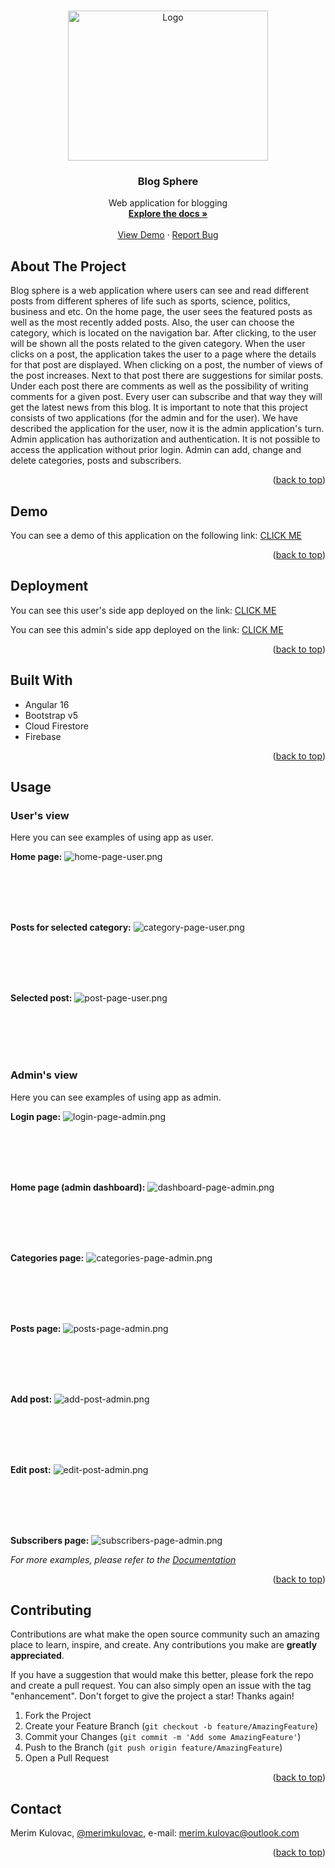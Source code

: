 <a name="readme-top"></a>

<!-- PROJECT LOGO -->
<br />
<div align="center">
  <a href="https://blog-sphere-f613f.web.app/">
    <img src="documentation/logo.png" alt="Logo" width="320" height="240">
  </a>

  <h3 align="center">Blog Sphere</h3>

  <p align="center">
    Web application for blogging
    <br />
    <a href="https://github.com/mkulovac1/blog-sphere"><strong>Explore the docs »</strong></a>
    <br />
    <br />
    <a href="">View Demo</a>
    ·
    <a href="https://github.com/mkulovac1/blog-sphere/issues">Report Bug</a>
  </p>
</div>

<!-- ABOUT THE PROJECT -->
## About The Project

Blog sphere is a web application where users can see and read different posts from different spheres of life such as sports, science, politics, business and etc. On the home page, the user sees the featured posts as well as the most recently added posts. Also, the user can choose the category, which is located on the navigation bar. After clicking, to the user will be shown all the posts related to the given category. When the user clicks on a post, the application takes the user to a page where the details for that post are displayed. When clicking on a post, the number of views of the post increases. Next to that post there are suggestions for similar posts. Under each post there are comments as well as the possibility of writing comments for a given post. Every user can subscribe and that way they will get the latest news from this blog. It is important to note that this project consists of two applications (for the admin and for the user). We have described the application for the user, now it is the admin application's turn. Admin application has authorization and authentication. It is not possible to access the application without prior login. Admin can add, change and delete categories, posts and subscribers.

<p align="right">(<a href="#readme-top">back to top</a>)</p>




## Demo

You can see a demo of this application on the following link: [CLICK ME]()
<p align="right">(<a href="#readme-top">back to top</a>)</p>




## Deployment
You can see this user's side app deployed on the link: [CLICK ME](https://blog-sphere-f613f.web.app/)


You can see this admin's side app deployed on the link: [CLICK ME](https://blog-sphere-admin.web.app/)

<p align="right">(<a href="#readme-top">back to top</a>)</p>




## Built With

* Angular 16
* Bootstrap v5
* Cloud Firestore
* Firebase

<p align="right">(<a href="#readme-top">back to top</a>)</p>




<!-- USAGE EXAMPLES -->
## Usage


### User's view

Here you can see examples of using app as user.

**Home page:**
<a>
  <img src="documentation/home-page-user.png" alt="home-page-user.png">
</a>

<br> <br> <br> <br>

**Posts for selected category:**
<a>
  <img src="documentation/category-page-user.png" alt="category-page-user.png">
</a>

<br> <br> <br> <br>

**Selected post:**
<a>
  <img src="documentation/post-page-user.png" alt="post-page-user.png">
</a>

<br> <br> <br> <br>

### Admin's view

Here you can see examples of using app as admin.

**Login page:**
<a>
  <img src="documentation/login-page-admin.png" alt="login-page-admin.png">
</a>

<br> <br> <br> <br>

**Home page (admin dashboard):** 
<a>
  <img src="documentation/dashboard-page-admin.png" alt="dashboard-page-admin.png">
</a>

<br> <br> <br> <br>

**Categories page:**
<a>
  <img src="documentation/categories-page-admin.png" alt="categories-page-admin.png">
</a>

<br> <br> <br> <br>

**Posts page:**
<a>
  <img src="documentation/posts-page-admin.png" alt="posts-page-admin.png">
</a>

<br> <br> <br> <br>

**Add post:**
<a>
  <img src="documentation/add-post-admin.png" alt="add-post-admin.png">
</a>

<br> <br> <br> <br>

**Edit post:**
<a>
  <img src="documentation/edit-post-admin.png" alt="edit-post-admin.png">
</a>

<br> <br> <br> <br>

**Subscribers page:**
<a>
  <img src="documentation/subscribers-page-admin.png" alt="subscribers-page-admin.png">
</a>



_For more examples, please refer to the [Documentation](https://github.com/mkulovac1/blog-sphere/tree/main/documentation)_

<p align="right">(<a href="#readme-top">back to top</a>)</p>




<!-- CONTRIBUTING -->
## Contributing

Contributions are what make the open source community such an amazing place to learn, inspire, and create. Any contributions you make are **greatly appreciated**.

If you have a suggestion that would make this better, please fork the repo and create a pull request. You can also simply open an issue with the tag "enhancement".
Don't forget to give the project a star! Thanks again!

1. Fork the Project
2. Create your Feature Branch (`git checkout -b feature/AmazingFeature`)
3. Commit your Changes (`git commit -m 'Add some AmazingFeature'`)
4. Push to the Branch (`git push origin feature/AmazingFeature`)
5. Open a Pull Request

<p align="right">(<a href="#readme-top">back to top</a>)</p>


<!-- CONTACT -->
## Contact

Merim Kulovac, [@merimkulovac](https://www.linkedin.com/in/merimkulovac/), e-mail: merim.kulovac@outlook.com

<p align="right">(<a href="#readme-top">back to top</a>)</p>

